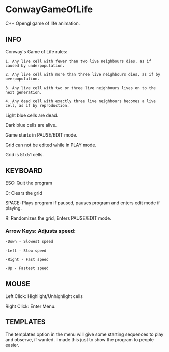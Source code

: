# ConwayGameOfLife
C++ Opengl game of life animation.

## INFO

Conway's Game of Life rules:

	1. Any live cell with fewer than two live neighbours dies, as if caused by underpopulation.

	2. Any live cell with more than three live neighbours dies, as if by overpopulation.

	3. Any live cell with two or three live neighbours lives on to the next generation.

	4. Any dead cell with exactly three live neighbours becomes a live cell, as if by reproduction.


Light blue cells are dead.

Dark blue cells are alive.

Game starts in PAUSE/EDIT mode.

Grid can not be edited while in PLAY mode.

Grid is 51x51 cells.

## KEYBOARD

ESC: Quit the program

C: Clears the grid

SPACE: Plays program if paused, pauses program and enters edit mode if playing.

R: Randomizes the grid, Enters PAUSE/EDIT mode.

### Arrow Keys: Adjusts speed:

	-Down - Slowest speed

	-Left - Slow speed

	-Right - Fast speed

	-Up - Fastest speed


## MOUSE

Left Click: Highlight/Unhighlight cells

Right Click: Enter Menu.



## TEMPLATES

The templates option in the menu will give some starting sequences to play and observe, if wanted. I made this just to show the program to people easier.
